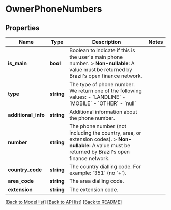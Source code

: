# OwnerPhoneNumbers

## Properties
Name | Type | Description | Notes
------------ | ------------- | ------------- | -------------
**is_main** | **bool** | Boolean to indicate if this is the user&#x27;s main phone number.  &gt; **Non-nullable:** A value must be returned by Brazil&#x27;s open finance network. | 
**type** | **string** | The type of phone number. We return one of the following values:    - &#x60;LANDLINE&#x60;   - &#x60;MOBILE&#x60;   - &#x60;OTHER&#x60;   - &#x60;null&#x60; | 
**additional_info** | **string** | Additional information about the phone number. | 
**number** | **string** | The phone number (not including the country, area, or extension codes).  &gt; **Non-nullable:** A value must be returned by Brazil&#x27;s open finance network. | 
**country_code** | **string** | The country dialling code. For example: &#x60;351&#x60; (no &#x60;+&#x60;). | 
**area_code** | **string** | The area dialling code. | 
**extension** | **string** | The extension code. | 

[[Back to Model list]](../../README.md#documentation-for-models) [[Back to API list]](../../README.md#documentation-for-api-endpoints) [[Back to README]](../../README.md)

